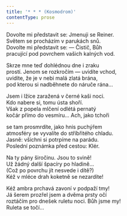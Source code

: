 ```yaml
---
title: '* * * (Kosmodrom)'
contentType: prose
---
```


<section>

Dovolte mi představit se: Jmenuji se Reiner.  
Světem se procházím v parukách snů.  
Dovolte mi představit se: — Čistič, Bůh  
pracující pod povrchem vašich kalných vod.

Skrze mne teď dohlédnou dne i zraku  
prostí. Jenom se rozkročím — uvidíte vchod,  
uvidíte, že je v nebi malá zlatá brána,  
pod kterou si nadběhnete do náruče rána…

Jsem i lžíce zaražená v černé kaši noci.  
Kdo nabere si, tomu ústa shoří.  
Však z popela mlčení odlétá pernatý  
kočár přímo do vesmíru… Ach, jako tchoři

se tam prosmrdíte, jako hnis puchýřem  
atmosféry se vyvalíte do stříbřitého chladu.  
Jasně: všichni si potrpíme na parádu.  
Poslední poznámka před cestou: Klér.

Na ty pány širočinu. Jsou to svině!  
Už žádný další špacíry po hladině…  
(Což po povrchu jít nesvede i dítě?)  
Kéž v mléce drah koketně se nezardíte!

Kéž ambra prchavá zavoní v podpaží tmy!  
Já šerem prozřel jsem a dvěma prsty očí  
roztáčím pro dnešek ruletu noci. Bůh jsme my!  
Ruleta se točí…

</section>
